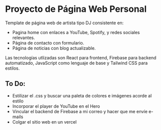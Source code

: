 # Proyecto de Página Web Personal

Template de página web de artista tipo DJ consistente en: 
- Pagina home con enlaces a YouTube, Spotify, y redes sociales relevantes. 
- Página de contacto con formulario. 
- Página de noticias con blog actualizable.

Las tecnologías utlizadas son React para frontend, Firebase para backend automatizado, JavaScript como lenguaje de base y Tailwind CSS para estilos. 

## To Do: 
- Estilizar el .css y buscar una paleta de colores e imágenes acorde al estilo
- Incorporar el player de YouTube en el Hero
- Vincular el backend de Firebase a mi correo y hacer que me envíe e-mails
- Colgar el sitio web en un vercel



